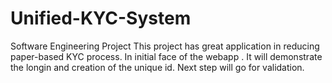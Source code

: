 # Unified-KYC-System
Software Engineering Project 
This project has great application in reducing paper-based KYC process.
In initial face of the webapp . It will demonstrate the longin and creation of the unique id.
Next step will go for validation.
